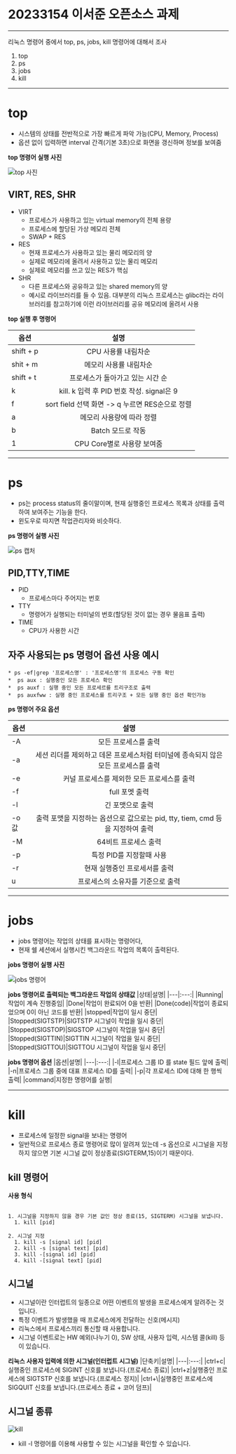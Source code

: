 # 20233154 이서준 오픈소스 과제
---


리눅스 명령어 중에서 top, ps, jobs, kill 명령어에 대해서 조사


1. top
2. ps
3. jobs
4. kill

---
# top

* 시스템의 상태를 전반적으로 가장 빠르게 파악 가능(CPU, Memory, Process)
* 옵션 없이 입력하면 interval 간격(기본 3초)으로 화면을 갱신하며 정보를 보여줌


**top 명령어 실행 사진**

![top 사진](https://github.com/dltjwns1213/open-source-/assets/133830062/6dd80549-1383-48c6-9a4d-cb8a2866b467)


## VIRT, RES, SHR

* VIRT
  - 프로세스가 사용하고 있는 virtual memory의 전체 용량
  - 프로세스에 할당된 가상 메모리 전체
  - SWAP + RES
* RES
  - 현재 프로세스가 사용하고 있는 물리 메모리의 양
  - 실제로 메모리에 올려서 사용하고 있는 물리 메모리
  - 실제로 메모리를 쓰고 있는 RES가 핵심
* SHR
  - 다른 프로세스와 공유하고 있는 shared memory의 양
  - 예시로 라이브러리를 들 수 있음. 대부분의 리눅스 프로세스는 glibc라는 라이브러리를 참고하기에 이런 라이브러리를 공유 메모리에 올려서 사용
 
 
**top 실행 후 명령어**


|옵션|설명|
|---|:---:|
|shift + p|CPU 사용률 내림차순|
|shit + m|메모리 사용률 내림차순|
|shift + t|프로세스가 돌아가고 있는 시간 순|
|k|kill. k 입력 후 PID 번호 작성. signal은 9|
|f|sort field 선택 화면 -> q 누르면 RES순으로 정렬|
|a|메모리 사용량에 따라 정렬|
|b|Batch 모드로 작동|
|1|CPU Core별로 사용량 보여줌|



---
# ps

* ps는 process status의 줄이말이며, 현재 실행중인 프로세스 목록과 상태를 출력하여 보여주는 기능을 한다.
* 윈도우로 따지면 작업관리자와 비슷하다.


**ps 명령어 실행 사진**


![ps 캡처](https://github.com/dltjwns1213/open-source-/assets/133830062/1bd8ec58-f20f-4e4f-af70-a347745685fc)

## PID,TTY,TIME

* PID
  - 프로세스마다 주어지는 번호
* TTY
  - 명령어가 실행되는 터미널의 번호(할당된 것이 없는 경우 물음표 출력)
* TIME
  - CPU가 사용한 시간





## 자주 사용되는 ps 명령어 옵션 사용 예시
```* ps -ef : 모든 프로세스를 풀 포맷으로 출력
* ps -ef|grep '프로세스명' : '프로세스명'의 프로세스 구동 확인
*  ps aux : 실행중인 모든 프로세스 확인
*  ps auxf : 실행 중인 모든 프로세르를 트리구조로 출력
*  ps auxfww : 실행 중인 프로세스를 트리구조 + 모든 실행 중인 옵션 확인가능
```




**ps 명령어 주요 옵션**

|옵션|설명|
|---|:---:|
|-A|모든 프로세스를 출력|
|-a|세션 리더를 제외하고 데몬 프로세스처럼 터미널에 종속되지 않은 모든 프로세스를 출력|
|-e|커널 프로세스를 제외한 모든 프로세스를 출력|
|-f|full 포멧 출력|
|-l|긴 포맷으로 출력|
|-o 값|출력 포맷을 지정하는 옵션으로 값으로는 pid, tty, tiem, cmd 등을 지정하여 출력|
|-M|64비트 프로세스 출력|
|-p|특정 PID를 지정할때 사용|
|-r|현재 실행중인 프로세서를 출력|
|u|프로세스의 소유자를 기준으로 출력|



---
# jobs

* jobs 명령어는 작업의 상태를 표시하는 명령어다,
* 현재 쉘 세션에서 실행시킨 백그라운드 작업의 목록이 출력된다.

**jobs 명령어 실행 사진**


![jobs 명령어](https://github.com/dltjwns1213/open-source-/assets/133830062/7c50753e-c925-4701-a094-1896ac35f7df)


**jobs 명령어로 출력되는 백그라운드 작업의 상태값**
|상태|설명|
|---|:---:|
|Running|작업이 계속 진행중임|
|Done|작업이 완료되어 0을 반환|
|Done(code)|작업이 종료되었으며 0이 아닌 코드를 반환|
|stopped|작업이 일시 중단|
|Stopped(SIGTSTP)|SIGTSTP 시그널이 작업을 일시 중단|
|Stopped(SIGSTOP)|SIGSTOP 시그널이 작업을 일시 중단|
|Stopped(SIGTTIN)|SIGTTIN 시그널이 작업을 일시 중단|
|Stopped(SIGTTOU)|SIGTTOU 시그널이 작업을 일시 중단|


**jobs 명령어 옵션**
|옵션|설명|
|---|:---:|
|-l|프로세스 그룹 ID 를 state 필드 앞에 출력|
|-n|프로세스 그룹 중에 대표 프로세스 ID를 출력|
|-p|각 프로세스 ID에 대해 한 행씩 출력|
|command|지정한 명령어를 실행|



---

# kill
* 프로세스에 일정한 signal을 보내는 명령어 
* 일반적으로 프로세스 종료 명령어로 많이 알려져 있는데 -s 옵션으로 시그널을 지정하지 않으면 기본 시그널 값이 정상종료(SIGTERM,15)이기 때문이다.

## kill 명령어
**사용 형식**
```pid: 프로세스 ID(ps 또는 jobs 명령어를 통해 프로세스 ID를 확인할 수 있습니다.)

1. 시그널을 지정하지 않을 경우 기본 값인 정상 종료(15, SIGTERM) 시그널을 보냅니다.
  1. kill [pid]

2. 시그널 지정
  1. kill -s [signal id] [pid]
  2. kill -s [signal text] [pid]
  3. kill -[signal id] [pid]
  4. kill -[signal text] [pid]
 ```
 
 ## 시그널
* 시그널이란 인터럽트의 일종으로 어떤 이벤트의 발생을 프로세스에게 알려주는 것입니다.
* 특정 이벤트가 발생했을 때 프로세스에게 전달하는 신호(메시지)
* 리눅스에서 프로세스끼리 통신할 때 사용합니다.
* 시그널 이벤트로는 HW 예외(나누기 0), SW 상태, 사용자 입력, 시스템 콜(kill) 등이 있습니다.


**리눅스 사용자 입력에 의한 시그널(인터럽트 시그널)**
|단축키|설명|
|---|:---:|
|ctrl+c|실행중인 프로세스에 SIGINT 신호를 보냅니다.(프로세스 종료)|
|ctrl+z|실행중인 프로세스에 SIGTSTP 신호를 보냅니다.(프로세스 정지)|
|ctrl+&#92;|실행중인 프로세스에 SIGQUIT 신호를 보냅니다.(프로세스 종료 + 코어 덤프)|


## 시그널 종류
  
  ![kill](https://github.com/dltjwns1213/open-source-/assets/133830062/907f566d-bf33-4822-be5b-edbb2027306b)
  
* kill -l 명령어를 이용해 사용할 수 있는 시그널을 확인할 수 있습니다.

